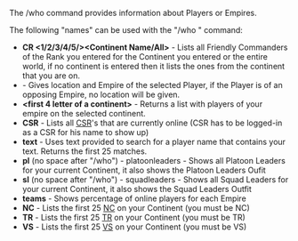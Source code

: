 The /who command provides information about Players or Empires.

The following "names" can be used with the "/who <name>" command:

- **CR \<1/2/3/4/5/><Continent Name/All>** - Lists all Friendly
  Commanders of the Rank you entered for the Continent you entered or
  the entire world, if no continent is entered then it lists the ones
  from the continent that you are on.
- **<player name>** - Gives location and Empire of the selected
  Player, if the Player is of an opposing Empire, no location will be
  given.
- **\<first 4 letter of a continent>** - Returns a list with players
  of your empire on the selected continent.
- **CSR** - Lists all [CSR](CSR.md)'s that are currently
  online (CSR has to be logged-in as a CSR for his name to show up)
- **text** - Uses text provided to search for a player name that
  contains your text. Returns the first 25 matches.
- **pl** (no space after "/who") - platoonleaders - Shows all Platoon
  Leaders for your current Continent, it also shows the Platoon
  Leaders Oufit
- **sl** (no space after "/who") - squadleaders - Shows all Squad
  Leaders for your current Continent, it also shows the Squad Leaders
  Outfit
- **teams** - Shows percentage of online players for each Empire
- **NC** - Lists the first 25 [NC](../etc/New_Conglomerate.md) on your Continent
  (you must be NC)
- **TR** - Lists the first 25 [TR](../etc/Terran_Republic.md) on your Continent
  (you must be TR)
- **VS** - Lists the first 25 [VS](../etc/Vanu_Sovereignty.md) on your Continent
  (you must be VS)

<!--[Category:Commands](Category:Commands.md)-->
